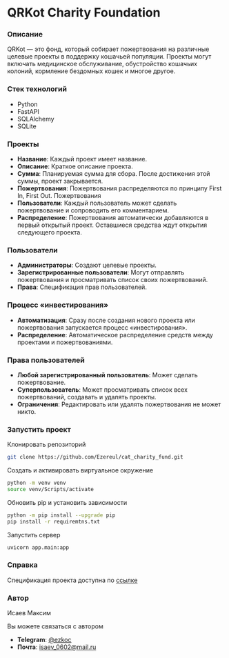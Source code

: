# QRKot Charity Foundation
### Описание
QRKot — это фонд, который собирает пожертвования на различные целевые 
проекты в поддержку кошачьей популяции. Проекты могут включать медицинское 
обслуживание, обустройство кошачьих колоний, кормление бездомных кошек и многое другое.

### Стек технологий
- Python
- FastAPI
- SQLAlchemy
- SQLite 

### Проекты
- **Название**: Каждый проект имеет название.
- **Описание**: Краткое описание проекта.
- **Сумма**: Планируемая сумма для сбора. После достижения этой суммы, проект закрывается.
- **Пожертвования**: Пожертвования распределяются по принципу First In, First Out.
Пожертвования
- **Пользователи**: Каждый пользователь может сделать пожертвование и сопроводить его комментарием.
- **Распределение**: Пожертвования автоматически добавляются в первый открытый проект. Оставшиеся средства ждут открытия следующего проекта.
### Пользователи
- **Администраторы**: Создают целевые проекты.
- **Зарегистрированные пользователи**: Могут отправлять пожертвования и просматривать список своих пожертвований.
- **Права**: Спецификация прав пользователей.
### Процесс «инвестирования»
- **Автоматизация**: Сразу после создания нового проекта или пожертвования запускается процесс «инвестирования».
- **Распределение**: Автоматическое распределение средств между проектами и пожертвованиями.
### Права пользователей
- **Любой зарегистрированный пользователь**: Может сделать пожертвование.
- **Суперпользователь**: Может просматривать список всех пожертвований, создавать и удалять проекты.
- **Ограничения**: Редактировать или удалять пожертвования не может никто.

### Запустить проект

Клонировать репозиторий 

```bash
git clone https://github.com/Ezereul/cat_charity_fund.git
```
Создать и активировать виртуальное окружение
```bash
python -m venv venv
source venv/Scripts/activate
```
Обновить pip и установить зависимости
```bash
python -m pip install --upgrade pip
pip install -r requiremtns.txt
```
Запустить сервер
```bash
uvicorn app.main:app
```

### Справка 

Спецификация проекта доступна по [ссылке](https://redocly.github.io/redoc/?url=https://code.s3.yandex.net/Python-dev/openapi.json)

### Автор
Исаев Максим

Вы можете связаться с автором 
- **Telegram**: [@ezkoc](https://t.me/ezkoc)
- **Почта**: [isaev_0602@mail.ru](mailto:isaev_0602@mail.ru)
